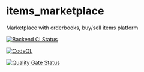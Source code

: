 # items_marketplace
Marketplace with orderbooks, buy/sell items platform

[![Backend CI Status](https://github.com/darkovrbaski/items_marketplace/actions/workflows/ci.yml/badge.svg?branch=main)](https://github.com/darkovrbaski/items_marketplace/actions/workflows/ci.yml "Backend CI workflow status")

[![CodeQL](https://github.com/MichaelCurrin/badge-generator/workflows/CodeQL/badge.svg)](https://github.com/MichaelCurrin/badge-generator/actions?query=workflow%3ACodeQL "Code quality workflow status")

[![Quality Gate Status](https://sonarcloud.io/api/project_badges/measure?project=darkovrbaski_items_marketplace&metric=alert_status)](https://sonarcloud.io/summary/new_code?id=darkovrbaski_items_marketplace "Sonar quality gate status")